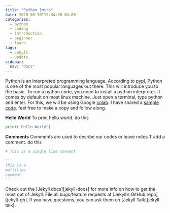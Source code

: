 ```yaml
---
title: "Python Intro"
date: 2020-05-10T15:34:30-04:00
categories:
  - python
  - coding
  - introduction
  - beginner
  - learn
tags:
  - Jekyll
  - update
sidebar:
  nav: "docs"
---
```


Python is an interpreted programming language. According to [pypl][pypl], Python is one of the most popular languages out there. This will introduce you to the basic. To run a python code, you need to install a python interpreter. It comes by default on most linux machine. Just open a terminal, type python and enter. For this, we will be using Google [colab][colab]. I have shared a [sample code][sample-code]. feel free to make a copy and follow along.

**Hello World**
To print hello world. do this
```python
print('Hello World')
```

**Comments**
Comments are used to desribe our codes or leave notes
T add a comment. do this

```python
# This is a single line comnent

'''
This is a 
multiline
comment
'''

```


Check out the [Jekyll docs][jekyll-docs] for more info on how to get the most out of Jekyll. File all bugs/feature requests at [Jekyll’s GitHub repo][jekyll-gh]. If you have questions, you can ask them on [Jekyll Talk][jekyll-talk].

[pypl]: http://pypl.github.io/PYPL.html
[colab]:   http://colab.research.google.com/
[sample-code]: https://talk.jekyllrb.com/

